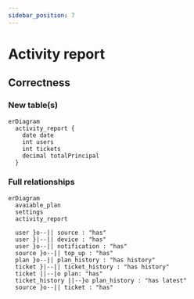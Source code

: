 ```yaml
---
sidebar_position: 7
---
```


# Activity report

## Correctness

### New table(s)

```mermaid
erDiagram
  activity_report {
    date date
    int users
    int tickets
    decimal totalPrincipal
  }
```

### Full relationships

```mermaid
erDiagram
  avaiable_plan
  settings
  activity_report

  user }o--|| source : "has"
  user }|--|| device : "has"
  user }o--|| notification : "has"
  source }o--|| top_up : "has"
  plan }o--|| plan_history : "has history"
  ticket }|--|| ticket_history : "has history"
  ticket ||--|o plan: "has"
  ticket_history ||--}o plan_history : "has latest"
  source }o--|| ticket : "has"
```
